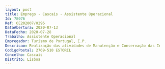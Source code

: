 ```yaml
--- 
layout: post
title: Emprego - Cascais - Assistente Operacional
Id: 78076
Ref: OE202007/0296
DataAbertura: 2020-07-13
DataFecho: 2020-07-28
Trabalho: Assistente Operacional
Empregador: Turismo de Portugal, I.P.
Descricao: Realização das atividades de Manutenção e Conservação das Instalações  Equipamentos e Apoio Logístico da Escola de Hotelaria e Turismo do Estoril.A função envolve nomeadamente   Execução de trabalhos de manutenção preventiva e curativa das instalações e equipamentos nomeadamente (sistemas elétricos, sistema de vigilância e segurança e de extinção de incêndios, sistema de bombagem e canalizações) executadas diretamente ou em apoio de prestadores de serviços.   Colaboração na montagem de exposições, na execução de estruturas de suporte apoio para as peças e na eletrificação dessas estruturas, dando o apoio logístico necessário.  Apoio logístico a eventos, na preparação das salas, montagem desmontagem, transporte de mobiliário.  Funções exercidas com relativo grau de autonomia e responsabilidade.
CodigoPostal: 2769-510 ESTORIL
Concelho: Cascais
Distrito: Lisboa
--- 
```

